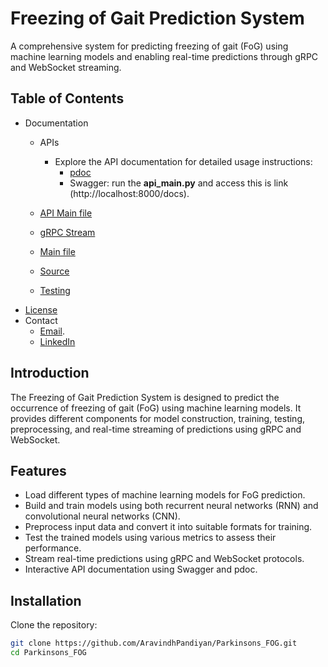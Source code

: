 # Freezing of Gait Prediction System

A comprehensive system for predicting freezing of gait (FoG) using machine learning models and enabling real-time predictions through gRPC and WebSocket streaming.

## Table of Contents

- Documentation
  - APIs
    - Explore the API documentation for detailed usage instructions:
      - [pdoc](docs/api/app/index.md)
      - Swagger: run the **api_main.py** and access this is link (http://localhost:8000/docs).
  
  - [API Main file](docs/api_main.md)
  - [gRPC Stream](docs/grpc_stream/index.md)
  - [Main file](docs/main.md)
  - [Source](docs/src/index.md)
  - [Testing](docs/tests/index.md)
- [License](LICENSE)
- Contact
  - [Email](mailto:aravindh.p201.741@gmail.com).
  - [LinkedIn](https://www.linkedin.com/in/aravindh-pandiyan-80b983145)

## Introduction

The Freezing of Gait Prediction System is designed to predict the occurrence of freezing of gait (FoG) using machine learning models. It provides different components for model construction, training, testing, preprocessing, and real-time streaming of predictions using gRPC and WebSocket.

## Features

- Load different types of machine learning models for FoG prediction.
- Build and train models using both recurrent neural networks (RNN) and convolutional neural networks (CNN).
- Preprocess input data and convert it into suitable formats for training.
- Test the trained models using various metrics to assess their performance.
- Stream real-time predictions using gRPC and WebSocket protocols.
- Interactive API documentation using Swagger and pdoc.

## Installation

Clone the repository:

   ```bash
   git clone https://github.com/AravindhPandiyan/Parkinsons_FOG.git
   cd Parkinsons_FOG
